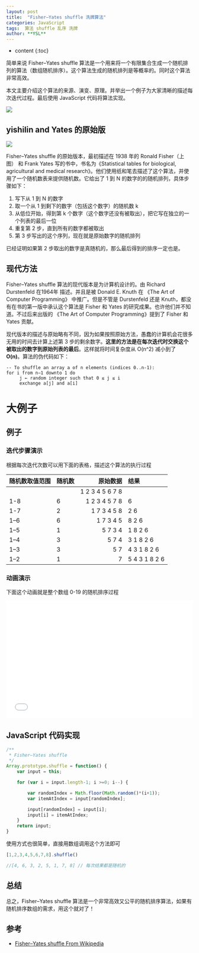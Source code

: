 ```yaml
---
layout: post
title:  "Fisher–Yates shuffle 洗牌算法"
categories: JavaScript
tags:  算法 shuffle 乱序 洗牌
author: **YSL**
---
```


* content
{:toc}

简单来说 Fisher–Yates shuffle 算法是一个用来将一个有限集合生成一个随机排列的算法（数组随机排序）。这个算法生成的随机排列是等概率的。同时这个算法非常高效。

本文主要介绍这个算法的来源、演变、原理。并举出一个例子为大家清晰的描述每次迭代过程。最后使用 JavaScript 代码将算法实现。

![](https://upload.wikimedia.org/wikipedia/commons/thumb/7/7c/Riffle_shuffle.jpg/320px-Riffle_shuffle.jpg)




## yishilin and Yates 的原始版

![](https://upload.wikimedia.org/wikipedia/commons/thumb/3/37/Biologist_and_statistician_Ronald_Fisher.jpg/189px-Biologist_and_statistician_Ronald_Fisher.jpg)

Fisher–Yates shuffle 的原始版本，最初描述在 1938 年的 Ronald Fisher（上图） 和 Frank Yates 写的书中，书名为《Statistical tables for biological, agricultural and medical research》。他们使用纸和笔去描述了这个算法，并使用了一个随机数表来提供随机数。它给出了 1 到 N 的数字的的随机排列，具体步骤如下：

1. 写下从 1 到 N 的数字
2. 取一个从 1 到剩下的数字（包括这个数字）的随机数 k
3. 从低位开始，得到第 k 个数字（这个数字还没有被取出），把它写在独立的一个列表的最后一位
4. 重复第 2 步，直到所有的数字都被取出
5. 第 3 步写出的这个序列，现在就是原始数字的随机排列

已经证明如果第 2 步取出的数字是真随机的，那么最后得到的排序一定也是。

## 现代方法

Fisher–Yates shuffle 算法的现代版本是为计算机设计的。由 Richard Durstenfeld 在1964年 描述。并且是被 Donald E. Knuth 在 《The Art of Computer Programming》 中推广。但是不管是 Durstenfeld 还是 Knuth，都没有在书的第一版中承认这个算法是 Fisher 和 Yates 的研究成果。也许他们并不知道。不过后来出版的 《The Art of Computer Programming》提到了 Fisher 和 Yates 贡献。

现代版本的描述与原始略有不同，因为如果按照原始方法，愚蠢的计算机会花很多无用的时间去计算上述第 3 步的剩余数字。**这里的方法是在每次迭代时交换这个被取出的数字到原始列表的最后**。这样就将时间复杂度从 O(n^2) 减小到了 **O(n)**。算法的伪代码如下：

```
-- To shuffle an array a of n elements (indices 0..n-1):
for i from n−1 downto 1 do
     j ← random integer such that 0 ≤ j ≤ i
     exchange a[j] and a[i]
```

#  大例子
## 例子

### 迭代步骤演示

根据每次迭代次数可以用下面的表格，描述这个算法的执行过程

| 随机数取值范围 | 随机数 |        原始数据 | 结果          |
|:---------------|:-------|----------------:|:--------------|
|                |        | 1 2 3 4 5 6 7 8 |               |
| 1-8            | 6      |   1 2 3 4 5 7 8 | 6             |
| 1-7            | 2      |     1 7 3 4 5 8 | 2 6           |
| 1–6            | 6      |       1 7 3 4 5 | 8 2 6         |
| 1–5            | 1      |         5 7 3 4 | 1 8 2 6       |
| 1–4            | 3      |           5 7 4 | 3 1 8 2 6     |
| 1–3            | 3      |             5 7 | 4 3 1 8 2 6   |
| 1–2            | 1      |               7 | 5 4 3 1 8 2 6 |

### 动画演示

下面这个动画就是整个数组 0-19 的随机排序过程

<iframe height='317' scrolling='no' src='//codepen.io/haoyang/embed/jrvrQq/?height=317&theme-id=dark&default-tab=result&embed-version=2' frameborder='no' allowtransparency='true' allowfullscreen='true' style='width: 100%;'>See the Pen <a href='https://codepen.io/haoyang/pen/jrvrQq/'>Fisher–Yates shuffle</a> by Chuan shi (<a href='http://codepen.io/haoyang'>@haoyang</a>) on <a href='http://codepen.io'>CodePen</a>.
</iframe>

## JavaScript 代码实现

```js
/**
 * Fisher–Yates shuffle
 */
Array.prototype.shuffle = function() {
    var input = this;

    for (var i = input.length-1; i >=0; i--) {

        var randomIndex = Math.floor(Math.random()*(i+1));
        var itemAtIndex = input[randomIndex];

        input[randomIndex] = input[i];
        input[i] = itemAtIndex;
    }
    return input;
}
```

使用方式也很简单，直接用数组调用这个方法即可

```js
[1,2,3,4,5,6,7,8].shuffle()

//[4, 6, 3, 2, 5, 1, 7, 8] // 每次结果都是随机的
```

## 总结

总之，Fisher–Yates shuffle 算法是一个非常高效又公平的随机排序算法，如果有随机排序数组的需求，用这个就对了！

## 参考

- [Fisher–Yates shuffle From Wikipedia](https://en.wikipedia.org/wiki/Fisher%E2%80%93Yates_shuffle)
